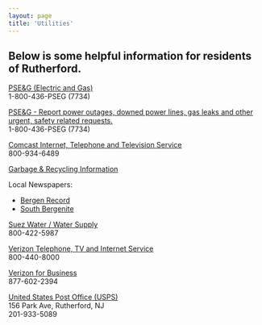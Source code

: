 ```yaml
---
layout: page
title: 'Utilities'
---
```


## Below is some helpful information for residents of Rutherford.

[PSE&G (Electric and Gas)](http://www.pseg.com/)  
1-800-436-PSEG (7734)

[PSE&G -  Report power outages, downed power lines, gas leaks and other urgent, safety related requests.](https://www.pseg.com/info/contact.jsp)  
1-800-436-PSEG (7734)

[Comcast Internet, Telephone and Television Service](http://www.comcast.com/)  
800-934-6489

[Garbage & Recycling Information](/departments/public-works/)

Local Newspapers: 

* [Bergen Record](http://www.northjersey.com/)
* [South Bergenite](http://www.northjersey.com/southbergen/)

[Suez Water / Water Supply](http://www.mysuezwater.com/)  
800-422-5987

[Verizon Telephone, TV and Internet Service](http://www.verizon.com/)  
800-440-8000

[Verizon for Business](http://fios.verizon.com/fios-business.html)  
877-602-2394

[United States Post Office (USPS)](https://www.usps.com/)  
156 Park Ave, Rutherford, NJ  
201-933-5089
